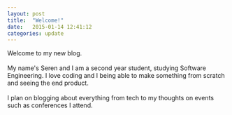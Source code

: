 ```yaml
---
layout: post
title:  "Welcome!"
date:   2015-01-14 12:41:12
categories: update
---
```


Welcome to my new blog.
<br>
<br>
My name's Seren and I am a second year student, studying Software Engineering.
I love coding and I being able to make something from scratch and seeing the end product.
<br>
<br>
I plan on blogging about everything from tech to my thoughts on events such as conferences I attend.